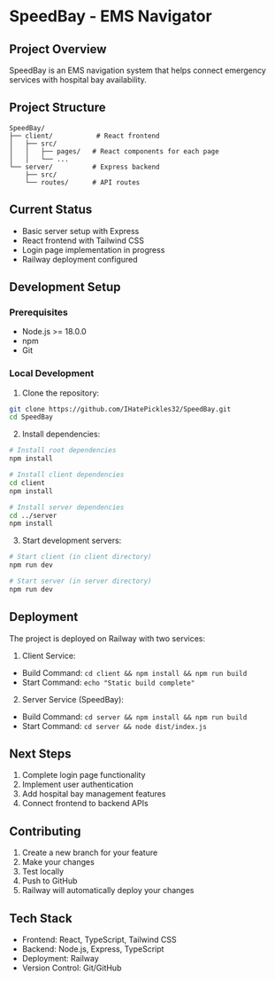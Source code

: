 # SpeedBay - EMS Navigator

## Project Overview
SpeedBay is an EMS navigation system that helps connect emergency services with hospital bay availability.

## Project Structure
```
SpeedBay/
├── client/           # React frontend
│   ├── src/
│   │   ├── pages/   # React components for each page
│   │   └── ...
└── server/          # Express backend
    ├── src/
    └── routes/      # API routes
```

## Current Status
- Basic server setup with Express
- React frontend with Tailwind CSS
- Login page implementation in progress
- Railway deployment configured

## Development Setup

### Prerequisites
- Node.js >= 18.0.0
- npm
- Git

### Local Development
1. Clone the repository:
```bash
git clone https://github.com/IHatePickles32/SpeedBay.git
cd SpeedBay
```

2. Install dependencies:
```bash
# Install root dependencies
npm install

# Install client dependencies
cd client
npm install

# Install server dependencies
cd ../server
npm install
```

3. Start development servers:
```bash
# Start client (in client directory)
npm run dev

# Start server (in server directory)
npm run dev
```

## Deployment
The project is deployed on Railway with two services:

1. Client Service:
- Build Command: `cd client && npm install && npm run build`
- Start Command: `echo "Static build complete"`

2. Server Service (SpeedBay):
- Build Command: `cd server && npm install && npm run build`
- Start Command: `cd server && node dist/index.js`

## Next Steps
1. Complete login page functionality
2. Implement user authentication
3. Add hospital bay management features
4. Connect frontend to backend APIs

## Contributing
1. Create a new branch for your feature
2. Make your changes
3. Test locally
4. Push to GitHub
5. Railway will automatically deploy your changes

## Tech Stack
- Frontend: React, TypeScript, Tailwind CSS
- Backend: Node.js, Express, TypeScript
- Deployment: Railway
- Version Control: Git/GitHub 